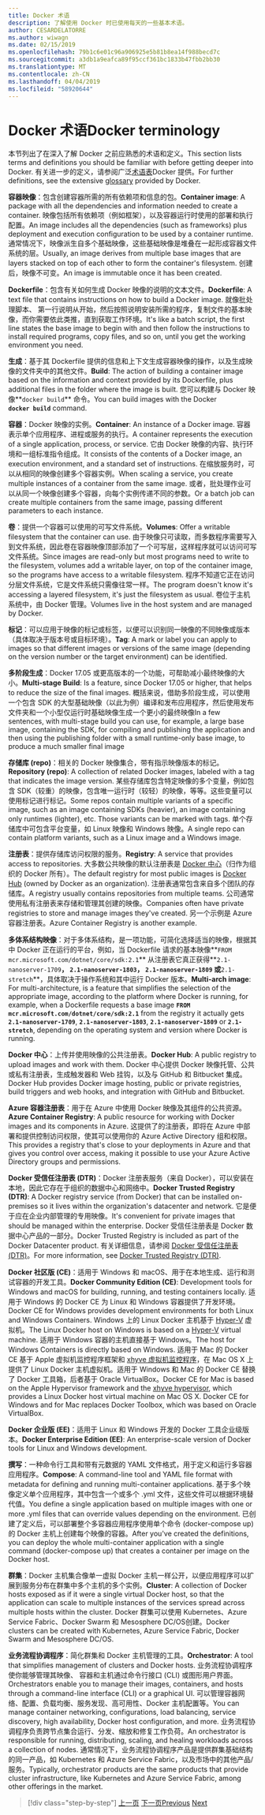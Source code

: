 ```yaml
---
title: Docker 术语
description: 了解使用 Docker 时已使用每天的一些基本术语。
author: CESARDELATORRE
ms.author: wiwagn
ms.date: 02/15/2019
ms.openlocfilehash: 79b1c6e01c96a906925e5b81b8ea14f988becd7c
ms.sourcegitcommit: a3db1a9eafca89f95ccf361bc1833b47fbb2bb30
ms.translationtype: MT
ms.contentlocale: zh-CN
ms.lasthandoff: 04/04/2019
ms.locfileid: "58920644"
---
```

# <a name="docker-terminology"></a><span data-ttu-id="d80c9-103">Docker 术语</span><span class="sxs-lookup"><span data-stu-id="d80c9-103">Docker terminology</span></span>

<span data-ttu-id="d80c9-104">本节列出了在深入了解 Docker 之前应熟悉的术语和定义。</span><span class="sxs-lookup"><span data-stu-id="d80c9-104">This section lists terms and definitions you should be familiar with before getting deeper into Docker.</span></span> <span data-ttu-id="d80c9-105">有关进一步的定义，请参阅广泛[术语表](https://docs.docker.com/glossary/)Docker 提供。</span><span class="sxs-lookup"><span data-stu-id="d80c9-105">For further definitions, see the extensive [glossary](https://docs.docker.com/glossary/) provided by Docker.</span></span>

<span data-ttu-id="d80c9-106">**容器映像**：包含创建容器所需的所有依赖项和信息的包。</span><span class="sxs-lookup"><span data-stu-id="d80c9-106">**Container image**: A package with all the dependencies and information needed to create a container.</span></span> <span data-ttu-id="d80c9-107">映像包括所有依赖项（例如框架），以及容器运行时使用的部署和执行配置。</span><span class="sxs-lookup"><span data-stu-id="d80c9-107">An image includes all the dependencies (such as frameworks) plus deployment and execution configuration to be used by a container runtime.</span></span> <span data-ttu-id="d80c9-108">通常情况下，映像派生自多个基础映像，这些基础映像是堆叠在一起形成容器文件系统的层。</span><span class="sxs-lookup"><span data-stu-id="d80c9-108">Usually, an image derives from multiple base images that are layers stacked on top of each other to form the container's filesystem.</span></span> <span data-ttu-id="d80c9-109">创建后，映像不可变。</span><span class="sxs-lookup"><span data-stu-id="d80c9-109">An image is immutable once it has been created.</span></span>

<span data-ttu-id="d80c9-110">**Dockerfile**：包含有关如何生成 Docker 映像的说明的文本文件。</span><span class="sxs-lookup"><span data-stu-id="d80c9-110">**Dockerfile**: A text file that contains instructions on how to build a Docker image.</span></span> <span data-ttu-id="d80c9-111">就像批处理脚本、 第一行说明从开始，然后按照说明安装所需的程序，复制文件的基本映像，而你需要依此类推，直到获取工作环境。</span><span class="sxs-lookup"><span data-stu-id="d80c9-111">It's like a batch script, the first line states the base image to begin with and then follow the instructions to install required programs, copy files, and so on, until you get the working environment you need.</span></span>

<span data-ttu-id="d80c9-112">**生成**：基于其 Dockerfile 提供的信息和上下文生成容器映像的操作，以及生成映像的文件夹中的其他文件。</span><span class="sxs-lookup"><span data-stu-id="d80c9-112">**Build**: The action of building a container image based on the information and context provided by its Dockerfile, plus additional files in the folder where the image is built.</span></span> <span data-ttu-id="d80c9-113">您可以构建与 Docker 映像**`docker build`** 命令。</span><span class="sxs-lookup"><span data-stu-id="d80c9-113">You can build images with the Docker **`docker build`** command.</span></span>

<span data-ttu-id="d80c9-114">**容器**：Docker 映像的实例。</span><span class="sxs-lookup"><span data-stu-id="d80c9-114">**Container**: An instance of a Docker image.</span></span> <span data-ttu-id="d80c9-115">容器表示单个应用程序、进程或服务的执行。</span><span class="sxs-lookup"><span data-stu-id="d80c9-115">A container represents the execution of a single application, process, or service.</span></span> <span data-ttu-id="d80c9-116">它由 Docker 映像的内容、执行环境和一组标准指令组成。</span><span class="sxs-lookup"><span data-stu-id="d80c9-116">It consists of the contents of a Docker image, an execution environment, and a standard set of instructions.</span></span> <span data-ttu-id="d80c9-117">在缩放服务时，可以从相同的映像创建多个容器实例。</span><span class="sxs-lookup"><span data-stu-id="d80c9-117">When scaling a service, you create multiple instances of a container from the same image.</span></span> <span data-ttu-id="d80c9-118">或者，批处理作业可以从同一个映像创建多个容器，向每个实例传递不同的参数。</span><span class="sxs-lookup"><span data-stu-id="d80c9-118">Or a batch job can create multiple containers from the same image, passing different parameters to each instance.</span></span>

<span data-ttu-id="d80c9-119">**卷**：提供一个容器可以使用的可写文件系统。</span><span class="sxs-lookup"><span data-stu-id="d80c9-119">**Volumes**: Offer a writable filesystem that the container can use.</span></span> <span data-ttu-id="d80c9-120">由于映像只可读取，而多数程序需要写入到文件系统，因此卷在容器映像顶部添加了一个可写层，这样程序就可以访问可写文件系统。</span><span class="sxs-lookup"><span data-stu-id="d80c9-120">Since images are read-only but most programs need to write to the filesystem, volumes add a writable layer, on top of the container image, so the programs have access to a writable filesystem.</span></span> <span data-ttu-id="d80c9-121">程序不知道它正在访问分层文件系统，它是文件系统只需像往常一样。</span><span class="sxs-lookup"><span data-stu-id="d80c9-121">The program doesn't know it's accessing a layered filesystem, it's just the filesystem as usual.</span></span> <span data-ttu-id="d80c9-122">卷位于主机系统中，由 Docker 管理。</span><span class="sxs-lookup"><span data-stu-id="d80c9-122">Volumes live in the host system and are managed by Docker.</span></span>

<span data-ttu-id="d80c9-123">**标记**：可以应用于映像的标记或标签，以便可以识别同一映像的不同映像或版本（具体取决于版本号或目标环境）。</span><span class="sxs-lookup"><span data-stu-id="d80c9-123">**Tag**: A mark or label you can apply to images so that different images or versions of the same image (depending on the version number or the target environment) can be identified.</span></span>

<span data-ttu-id="d80c9-124">**多阶段生成**：Docker 17.05 或更高版本的一个功能，可帮助减小最终映像的大小。</span><span class="sxs-lookup"><span data-stu-id="d80c9-124">**Multi-stage Build**: Is a feature, since Docker 17.05 or higher, that helps to reduce the size of the final images.</span></span> <span data-ttu-id="d80c9-125">概括来说，借助多阶段生成，可以使用一个包含 SDK 的大型基础映像（以此为例）编译和发布应用程序，然后使用发布文件夹和一个小型仅运行时基础映像生成一个更小的最终映像</span><span class="sxs-lookup"><span data-stu-id="d80c9-125">In a few sentences, with multi-stage build you can use, for example, a large base image, containing the SDK, for compiling and publishing the application and then using the publishing folder with a small runtime-only base image, to produce a much smaller final image</span></span>

<span data-ttu-id="d80c9-126">**存储库 (repo)**：相关的 Docker 映像集合，带有指示映像版本的标记。</span><span class="sxs-lookup"><span data-stu-id="d80c9-126">**Repository (repo)**: A collection of related Docker images, labeled with a tag that indicates the image version.</span></span> <span data-ttu-id="d80c9-127">某些存储库包含特定映像的多个变量，例如包含 SDK（较重）的映像，包含唯一运行时（较轻）的映像，等等。这些变量可以使用标记进行标记。</span><span class="sxs-lookup"><span data-stu-id="d80c9-127">Some repos contain multiple variants of a specific image, such as an image containing SDKs (heavier), an image containing only runtimes (lighter), etc. Those variants can be marked with tags.</span></span> <span data-ttu-id="d80c9-128">单个存储库中可包含平台变量，如 Linux 映像和 Windows 映像。</span><span class="sxs-lookup"><span data-stu-id="d80c9-128">A single repo can contain platform variants, such as a Linux image and a Windows image.</span></span>

<span data-ttu-id="d80c9-129">**注册表**：提供存储库访问权限的服务。</span><span class="sxs-lookup"><span data-stu-id="d80c9-129">**Registry**: A service that provides access to repositories.</span></span> <span data-ttu-id="d80c9-130">大多数公共映像的默认注册表是 [Docker 中心](https://hub.docker.com/)（归作为组织的 Docker 所有）。</span><span class="sxs-lookup"><span data-stu-id="d80c9-130">The default registry for most public images is [Docker Hub](https://hub.docker.com/) (owned by Docker as an organization).</span></span> <span data-ttu-id="d80c9-131">注册表通常包含来自多个团队的存储库。</span><span class="sxs-lookup"><span data-stu-id="d80c9-131">A registry usually contains repositories from multiple teams.</span></span> <span data-ttu-id="d80c9-132">公司通常使用私有注册表来存储和管理其创建的映像。</span><span class="sxs-lookup"><span data-stu-id="d80c9-132">Companies often have private registries to store and manage images they've created.</span></span> <span data-ttu-id="d80c9-133">另一个示例是 Azure 容器注册表。</span><span class="sxs-lookup"><span data-stu-id="d80c9-133">Azure Container Registry is another example.</span></span>

<span data-ttu-id="d80c9-134">**多体系结构映像**：对于多体系结构，是一项功能，可简化选择适当的映像，根据其中 Docker 正在运行的平台，例如，当 Dockerfile 请求的基本映像**`FROM mcr.microsoft.com/dotnet/core/sdk:2.1`** 从注册表它真正获得**`2.1-nanoserver-1709`**， **`2.1-nanoserver-1803`**， **`2.1-nanoserver-1809`** 或**`2.1-stretch`**，具体取决于操作系统和其中运行 Docker 版本。</span><span class="sxs-lookup"><span data-stu-id="d80c9-134">**Multi-arch image**: For multi-architecture, is a feature that simplifies the selection of the appropriate image, according to the platform where Docker is running, for example, when a Dockerfile requests a base image **`FROM mcr.microsoft.com/dotnet/core/sdk:2.1`** from the registry it actually gets **`2.1-nanoserver-1709`**, **`2.1-nanoserver-1803`**, **`2.1-nanoserver-1809`** or **`2.1-stretch`**, depending on the operating system and version where Docker is running.</span></span>

<span data-ttu-id="d80c9-135">**Docker 中心**：上传并使用映像的公共注册表。</span><span class="sxs-lookup"><span data-stu-id="d80c9-135">**Docker Hub**: A public registry to upload images and work with them.</span></span> <span data-ttu-id="d80c9-136">Docker 中心提供 Docker 映像托管、公共或私有注册表，生成触发器和 Web 挂钩，以及与 GitHub 和 Bitbucket 集成。</span><span class="sxs-lookup"><span data-stu-id="d80c9-136">Docker Hub provides Docker image hosting, public or private registries, build triggers and web hooks, and integration with GitHub and Bitbucket.</span></span>

<span data-ttu-id="d80c9-137">**Azure 容器注册表**：用于在 Azure 中使用 Docker 映像及其组件的公共资源。</span><span class="sxs-lookup"><span data-stu-id="d80c9-137">**Azure Container Registry**: A public resource for working with Docker images and its components in Azure.</span></span> <span data-ttu-id="d80c9-138">这提供了的注册表，即将在 Azure 中部署和提供控制访问权限，使其可以使用你的 Azure Active Directory 组和权限。</span><span class="sxs-lookup"><span data-stu-id="d80c9-138">This provides a registry that's close to your deployments in Azure and that gives you control over access, making it possible to use your Azure Active Directory groups and permissions.</span></span>

<span data-ttu-id="d80c9-139">**Docker 受信任注册表 (DTR)**：Docker 注册表服务（来自 Docker），可以安装在本地，因此它存在于组织的数据中心和网络中。</span><span class="sxs-lookup"><span data-stu-id="d80c9-139">**Docker Trusted Registry (DTR)**: A Docker registry service (from Docker) that can be installed on-premises so it lives within the organization's datacenter and network.</span></span> <span data-ttu-id="d80c9-140">它是便于应在企业内部管理的专用映像。</span><span class="sxs-lookup"><span data-stu-id="d80c9-140">It's convenient for private images that should be managed within the enterprise.</span></span> <span data-ttu-id="d80c9-141">Docker 受信任注册表是 Docker 数据中心产品的一部分。</span><span class="sxs-lookup"><span data-stu-id="d80c9-141">Docker Trusted Registry is included as part of the Docker Datacenter product.</span></span> <span data-ttu-id="d80c9-142">有关详细信息，请参阅 [Docker 受信任注册表 (DTR)](https://docs.docker.com/docker-trusted-registry/overview/)。</span><span class="sxs-lookup"><span data-stu-id="d80c9-142">For more information, see [Docker Trusted Registry (DTR)](https://docs.docker.com/docker-trusted-registry/overview/).</span></span>

<span data-ttu-id="d80c9-143">**Docker 社区版 (CE)**：适用于 Windows 和 macOS、用于在本地生成、运行和测试容器的开发工具。</span><span class="sxs-lookup"><span data-stu-id="d80c9-143">**Docker Community Edition (CE)**: Development tools for Windows and macOS for building, running, and testing containers locally.</span></span> <span data-ttu-id="d80c9-144">适用于 Windows 的 Docker CE 为 Linux 和 Windows 容器提供了开发环境。</span><span class="sxs-lookup"><span data-stu-id="d80c9-144">Docker CE for Windows provides development environments for both Linux and Windows Containers.</span></span> <span data-ttu-id="d80c9-145">Windows 上的 Linux Docker 主机基于 [Hyper-V](https://www.microsoft.com/cloud-platform/server-virtualization) 虚拟机。</span><span class="sxs-lookup"><span data-stu-id="d80c9-145">The Linux Docker host on Windows is based on a [Hyper-V](https://www.microsoft.com/cloud-platform/server-virtualization) virtual machine.</span></span> <span data-ttu-id="d80c9-146">适用于 Windows 容器的主机直接基于 Windows。</span><span class="sxs-lookup"><span data-stu-id="d80c9-146">The host for Windows Containers is directly based on Windows.</span></span> <span data-ttu-id="d80c9-147">适用于 Mac 的 Docker CE 基于 Apple 虚拟机监控程序框架和 [xhyve 虚拟机监控程序](https://github.com/mist64/xhyve)，在 Mac OS X 上提供了 Linux Docker 主机虚拟机。适用于 Windows 和 Mac 的 Docker CE 替换了 Docker 工具箱，后者基于 Oracle VirtualBox。</span><span class="sxs-lookup"><span data-stu-id="d80c9-147">Docker CE for Mac is based on the Apple Hypervisor framework and the [xhyve hypervisor](https://github.com/mist64/xhyve), which provides a Linux Docker host virtual machine on Mac OS X. Docker CE for Windows and for Mac replaces Docker Toolbox, which was based on Oracle VirtualBox.</span></span>

<span data-ttu-id="d80c9-148">**Docker 企业版 (EE)**：适用于 Linux 和 Windows 开发的 Docker 工具企业级版本。</span><span class="sxs-lookup"><span data-stu-id="d80c9-148">**Docker Enterprise Edition (EE)**: An enterprise-scale version of Docker tools for Linux and Windows development.</span></span>

<span data-ttu-id="d80c9-149">**撰写**：一种命令行工具和带有元数据的 YAML 文件格式，用于定义和运行多容器应用程序。</span><span class="sxs-lookup"><span data-stu-id="d80c9-149">**Compose**: A command-line tool and YAML file format with metadata for defining and running multi-container applications.</span></span> <span data-ttu-id="d80c9-150">基于多个映像定义单个应用程序，其中包含一个或多个 .yml 文件，这些文件可以根据环境替代值。</span><span class="sxs-lookup"><span data-stu-id="d80c9-150">You define a single application based on multiple images with one or more .yml files that can override values depending on the environment.</span></span> <span data-ttu-id="d80c9-151">已创建了定义后，可以部署整个多容器应用程序使用单个命令 (docker-compose up) 的 Docker 主机上创建每个映像的容器。</span><span class="sxs-lookup"><span data-stu-id="d80c9-151">After you've created the definitions, you can deploy the whole multi-container application with a single command (docker-compose up) that creates a container per image on the Docker host.</span></span>

<span data-ttu-id="d80c9-152">**群集**：Docker 主机集合像单一虚拟 Docker 主机一样公开，以便应用程序可以扩展到服务分布在群集中多个主机的多个实例。</span><span class="sxs-lookup"><span data-stu-id="d80c9-152">**Cluster**: A collection of Docker hosts exposed as if it were a single virtual Docker host, so that the application can scale to multiple instances of the services spread across multiple hosts within the cluster.</span></span> <span data-ttu-id="d80c9-153">Docker 群集可以使用 Kubernetes、Azure Service Fabric、Docker Swarm 和 Mesosphere DC/OS创建。</span><span class="sxs-lookup"><span data-stu-id="d80c9-153">Docker clusters can be created with Kubernetes, Azure Service Fabric, Docker Swarm and Mesosphere DC/OS.</span></span>

<span data-ttu-id="d80c9-154">**业务流程协调程序**：简化群集和 Docker 主机管理的工具。</span><span class="sxs-lookup"><span data-stu-id="d80c9-154">**Orchestrator**: A tool that simplifies management of clusters and Docker hosts.</span></span> <span data-ttu-id="d80c9-155">业务流程协调程序使你能够管理其映像、 容器和主机通过命令行接口 (CLI) 或图形用户界面。</span><span class="sxs-lookup"><span data-stu-id="d80c9-155">Orchestrators enable you to manage their images, containers, and hosts through a command-line interface (CLI) or a graphical UI.</span></span> <span data-ttu-id="d80c9-156">可以管理容器网络、配置、负载均衡、服务发现、高可用性、Docker 主机配置等。</span><span class="sxs-lookup"><span data-stu-id="d80c9-156">You can manage container networking, configurations, load balancing, service discovery, high availability, Docker host configuration, and more.</span></span> <span data-ttu-id="d80c9-157">业务流程协调程序负责跨节点集合运行、分发、缩放和修复工作负荷。</span><span class="sxs-lookup"><span data-stu-id="d80c9-157">An orchestrator is responsible for running, distributing, scaling, and healing workloads across a collection of nodes.</span></span> <span data-ttu-id="d80c9-158">通常情况下，业务流程协调程序产品是提供群集基础结构的同一产品，如 Kubernetes 和 Azure Service Fabric，以及市场中的其他产品/服务。</span><span class="sxs-lookup"><span data-stu-id="d80c9-158">Typically, orchestrator products are the same products that provide cluster infrastructure, like Kubernetes and Azure Service Fabric, among other offerings in the market.</span></span>

>[!div class="step-by-step"]
><span data-ttu-id="d80c9-159">[上一页](what-is-docker.md)
>[下一页](docker-containers-images-and-registries.md)</span><span class="sxs-lookup"><span data-stu-id="d80c9-159">[Previous](what-is-docker.md)
[Next](docker-containers-images-and-registries.md)</span></span>